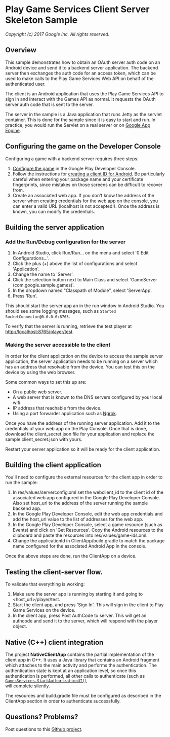 # Play Game Services Client Server Skeleton Sample
_Copyright (c) 2017 Google Inc. All rights reserved._


## Overview

This sample demonstrates how to obtain an OAuth server auth code on an
Android device and send it to a backend server application.  The backend server
then exchanges the auth code for an access token, which can be used to make
calls to the Play Game Services Web API on behalf of the authenticated user.

The client is an Android application that uses the Play Game Services API to
sign in and interact with the Games API as normal.  It requests the OAuth
server auth code that is sent to the server.

The server in the sample is a Java application that runs Jetty as the servlet
container.  This is done for the sample since it is easy to start and run.
In practice, you would run the Servlet on a real server or on
  [Google App Engine](https://cloud.google.com/appengine/docs).

## Configuring the game on the Developer Console

Configuring a game with a backend server requires three steps:
1. [Configure the game](https://developers.google.com/games/services/console/enabling)
  in the Google Play Developer Console.
2. Follow the instructions for [creating a client ID for Android](https://developers.google.com/games/services/android/quickstart#step_2_set_up_the_game_in_the_dev_console).
 Be particularly careful when entering your package name and your certificate
 fingerprints, since mistakes on those screens can be difficult to recover from.
3. Create an associated web app.  If you don't know the address of the
  server when creating credentials for the web app on the console,
  you can enter a valid URL (localhost is not accepted!).  Once the address is
  known, you can modify the credentials.

## Building the server application

### Add the Run/Debug configuration for the server

1. In Android Studio, click Run/Run... on the menu and select
'0 Edit Configurations...'.
2. Click the plus (+) above the list of configurations and select 'Application'.
3. Change the name to 'Server'.
4. Click the selection button next to Main Class and select
'GameServer (com.google.sample.games)'.
5. In the dropdown named "Classpath of Module", select 'ServerApp'.
6. Press 'Run'.

This should start the server app an in the run window in Android Studio.
You should see some logging messages, such as `Started SocketConnector@0.0.0.0:8765`.

To verify that the server is running, retrieve the test player at
[http://localhost:8765/player/test](http://localhost:8765/player/test).

### Making the server accessible to the client
In order for the client application on the device to access the sample
server application, the server application needs to be running on a server
which has an address that resolvable from the device.  You can test this on the device
by using the web browser.

Some common ways to set this up are:
* On a public web server.
* A web server that is known to the DNS servers configured by your local wifi.
* IP address that reachable from the device.
* Using a port forwarder application such as [Ngrok](https://ngrok.com/).

Once you have the address of the running server application.  Add it to the
credentials of your web app on the Play Console.
Once that is done, download the client_secret.json file
for your application and replace the sample client_secret.json with yours.

Restart your server application so it will be ready for the client application.

## Building the client application

You'll need to configure the external resources for the client app in order
to run the sample:

1. In res/values/serverconfig.xml set the webclient_id to the client id of
the associated web app configured in the Google Play Developer Console.  Also
set host_url to the address of the server running the sample backend app.
2. In the Google Play Developer Console, edit the web app credentials and add
the host_url value to the list of addresses for the web app.
3. In the Google Play Developer Console, select a game resource (such as Events)
and click on 'Get Resources'. Copy the Android resources to the clipboard and
paste the resources into res/values/game-ids.xml.
4. Change the applicationId in ClientApp/build.gradle to match the package name
configured for the associated Android App in the console.

Once the above steps are done, run the ClientApp on a device.

## Testing the client-server flow.

To validate that everything is working:

1. Make sure the server app is running by starting it and going to
    <host_url>/player/test.
2. Start the client app, and press 'Sign In'.  This will sign in the client to
Play Game Services on the device.
3. In the client app, press Post AuthCode to server.  This will get an authcode
and send it to the server, which will respond with the player object.

## Native (C++) client integration
The project __NativeClientApp__ contains the partial implementation of the
client app in C++.  It uses a Java library that contains an Android fragment
which attaches to the main activity and performs the authentication.  The
authentication state is kept at an application level, so once this
authentication is performed, all other calls to authenticate (such as <code>
[GamesServices.StartAuthorizationUI()](https://developers.google.com/games/services/cpp/api/class/gpg/game-services#classgpg_1_1_game_services_1a600e081f4b2eade6f3d4372c6a54c18f)
</code>will complete silently.

The resources and build.gradle file must be configured as described in the
ClientApp section in order to authenticate successfully.


## Questions? Problems?
Post questions to this [Github project](https://github.com/playservices/clientserverskeleton/issues).

